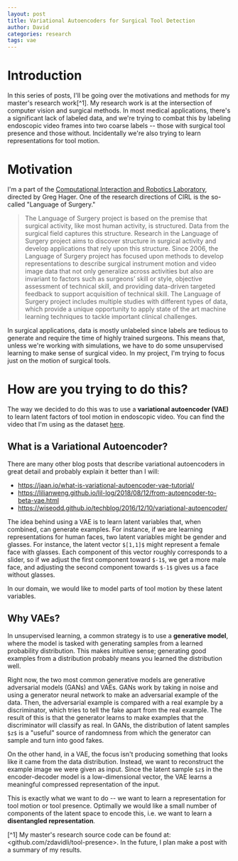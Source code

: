 ```yaml
---
layout: post
title: Variational Autoencoders for Surgical Tool Detection
author: David
categories: research
tags: vae
---
```


# Introduction

In this series of posts, I'll be going over the motivations and methods for my master's research work[^1].
My research work is at the intersection of computer vision and surgical methods. In most medical applications,
there's a significant lack of labeled data, and we're trying to combat this by labeling endoscopic video frames
into two coarse labels -- those with surgical tool presence and those without. Incidentally we're also trying
to learn representations for tool motion.

# Motivation

I'm a part of the [Computational Interaction and Robotics Laboratory](https://cirl.lcsr.jhu.edu/), directed by Greg Hager.
One of the research directions of CIRL is the so-called "Language of Surgery." 

> The Language of Surgery project is based on the premise that surgical activity, like most human activity, is structured. Data from the surgical field captures this structure. Research in the Language of Surgery project aims to discover structure in surgical activity and develop applications that rely upon this structure. Since 2006, the Language of Surgery project has focused upon methods to develop representations to describe surgical instrument motion and video image data that not only generalize across activities but also are invariant to factors such as surgeons’ skill or style, objective assessment of technical skill, and providing data-driven targeted feedback to support acquisition of technical skill. The Language of Surgery project includes multiple studies with different types of data, which provide a unique opportunity to apply state of the art machine learning techniques to tackle important clinical challenges.

In surgical applications, data is mostly unlabeled since labels are tedious to generate and require the time of highly trained surgeons.
This means that, unless we're working with simulations, we have to do some unsupervised learning to make sense of surgical video.
In my project, I'm trying to focus just on the motion of surgical tools. 


# How are you trying to do this?

The way we decided to do this was to use a **variational autoencoder (VAE)** to learn latent factors of tool motion in
endoscopic video. You can find the video that I'm using as the dataset [here](https://www.youtube.com/watch?v=6niL7Poc_qQ).

## What is a Variational Autoencoder?

There are many other blog posts that describe variational autoencoders in great detail and probably explain it better than I will:

* <https://jaan.io/what-is-variational-autoencoder-vae-tutorial/>
* <https://lilianweng.github.io/lil-log/2018/08/12/from-autoencoder-to-beta-vae.html>
* <https://wiseodd.github.io/techblog/2016/12/10/variational-autoencoder/>

The idea behind using a VAE is to learn latent variables that, when combined, can generate examples.
For instance, if we are learning representations for human faces, two latent variables might be
gender and glasses. For instance, the latent vector `$[1,1]$` might represent a female face with glasses.
Each component of this vector roughly corresponds to a slider, so if we adjust the first component toward `$-1$`,
we get a more male face, and adjusting the second component towards `$-1$` gives us a face without glasses.

In our domain, we would like to model parts of tool motion by these latent variables.

## Why VAEs?

In unsupervised learning, a common strategy is to use a **generative model**, where the model is tasked with generating samples
from a learned probability distribution. This makes intuitive sense; generating good examples from a distribution probably means
you learned the distribution well.

Right now, the two most common generative models are generative adversarial models (GANs) and VAEs. GANs work by taking in noise
and using a generator neural network to make an adversarial example of the data. Then, the adversarial example is compared with a real
example by a discriminator, which tries to tell the fake apart from the real example. 
The result of this is that the generator learns to make examples that the discriminator will classify as real. In GANs,
the distribution of latent samples `$z$` is a "useful" source of randomness from which the generator can sample and turn into
good fakes.

On the other hand, in a VAE, the focus isn't producing something that looks like it came from the data distribution. Instead,
we want to reconstruct the example image we were given as input. Since the latent sample `$z$` in the encoder-decoder model
is a low-dimensional vector, the VAE learns a meaningful compressed representation of the input.

This is exactly what we want to do -- we want to learn a representation for tool motion or tool presence. Optimally we would like
a small number of components of the latent space to encode this, i.e. we want to learn a **disentangled representation**.


[^1] My master's research source code can be found at: <github.com/zdavidli/tool-presence>. In the future, I plan make a post with a summary of my results.
